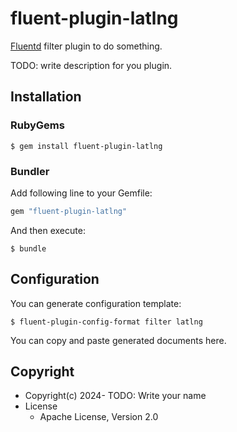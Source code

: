 # fluent-plugin-latlng

[Fluentd](https://fluentd.org/) filter plugin to do something.

TODO: write description for you plugin.

## Installation

### RubyGems

```
$ gem install fluent-plugin-latlng
```

### Bundler

Add following line to your Gemfile:

```ruby
gem "fluent-plugin-latlng"
```

And then execute:

```
$ bundle
```

## Configuration

You can generate configuration template:

```
$ fluent-plugin-config-format filter latlng
```

You can copy and paste generated documents here.

## Copyright

* Copyright(c) 2024- TODO: Write your name
* License
  * Apache License, Version 2.0
